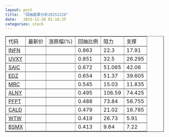 ```yaml
---
layout: post
title:  "回抽股票分析20151226"
date:   2015-12-26 01:16:25
categories: stock
---
```

<script type="text/javascript">
var stockList = []
stockList.push('gb_infn');
stockList.push('gb_uvxy');
stockList.push('gb_saic');
stockList.push('gb_edz');
stockList.push('gb_mrc');
stockList.push('gb_alny');
stockList.push('gb_pfpt');
stockList.push('gb_cald');
stockList.push('gb_wtw');
stockList.push('gb_bsmx');
</script>
<table border="1">
 <tr>
 <td>代码</td>
 <td>最新价</td>
 <td>涨跌幅(%)</td>
 <td>回抽比例</td>
 <td>阻力</td>
 <td>支撑</td>
</tr>
  <tr id="infn">
  <td><a href="http://stock.finance.sina.com.cn/usstock/quotes/INFN.html" target="_blank">INFN</a></td><td></td><td></td><td>0.863</td><td>22.3</td><td>17.91</td></tr>
  <tr id="uvxy">
  <td><a href="http://stock.finance.sina.com.cn/usstock/quotes/UVXY.html" target="_blank">UVXY</a></td><td></td><td></td><td>0.851</td><td>32.5</td><td>26.295</td></tr>
  <tr id="saic">
  <td><a href="http://stock.finance.sina.com.cn/usstock/quotes/SAIC.html" target="_blank">SAIC</a></td><td></td><td></td><td>0.672</td><td>51.065</td><td>42.06</td></tr>
  <tr id="edz">
  <td><a href="http://stock.finance.sina.com.cn/usstock/quotes/EDZ.html" target="_blank">EDZ</a></td><td></td><td></td><td>0.654</td><td>51.37</td><td>39.605</td></tr>
  <tr id="mrc">
  <td><a href="http://stock.finance.sina.com.cn/usstock/quotes/MRC.html" target="_blank">MRC</a></td><td></td><td></td><td>0.545</td><td>15.03</td><td>11.835</td></tr>
  <tr id="alny">
  <td><a href="http://stock.finance.sina.com.cn/usstock/quotes/ALNY.html" target="_blank">ALNY</a></td><td></td><td></td><td>0.495</td><td>106.59</td><td>74.425</td></tr>
  <tr id="pfpt">
  <td><a href="http://stock.finance.sina.com.cn/usstock/quotes/PFPT.html" target="_blank">PFPT</a></td><td></td><td></td><td>0.488</td><td>73.84</td><td>56.755</td></tr>
  <tr id="cald">
  <td><a href="http://stock.finance.sina.com.cn/usstock/quotes/CALD.html" target="_blank">CALD</a></td><td></td><td></td><td>0.479</td><td>21.02</td><td>16.785</td></tr>
  <tr id="wtw">
  <td><a href="http://stock.finance.sina.com.cn/usstock/quotes/WTW.html" target="_blank">WTW</a></td><td></td><td></td><td>0.419</td><td>26.73</td><td>5.91</td></tr>
  <tr id="bsmx">
  <td><a href="http://stock.finance.sina.com.cn/usstock/quotes/BSMX.html" target="_blank">BSMX</a></td><td></td><td></td><td>0.413</td><td>9.64</td><td>7.22</td></tr>
</table>
